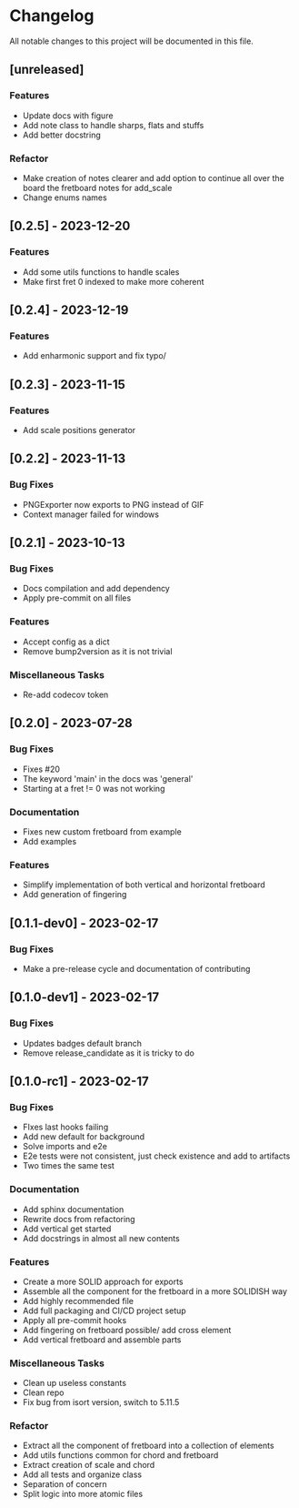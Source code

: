 # Changelog

All notable changes to this project will be documented in this file.

## [unreleased]

### Features

- Update docs with figure
- Add note class to handle sharps, flats and stuffs
- Add better docstring

### Refactor

- Make creation of notes clearer and add option to continue all over the board the fretboard notes for add_scale
- Change enums names

## [0.2.5] - 2023-12-20

### Features

- Add some utils functions to handle scales
- Make first fret 0 indexed to make more coherent

## [0.2.4] - 2023-12-19

### Features

- Add enharmonic support and fix typo/

## [0.2.3] - 2023-11-15

### Features

- Add scale positions generator

## [0.2.2] - 2023-11-13

### Bug Fixes

- PNGExporter now exports to PNG instead of GIF
- Context manager failed for windows

## [0.2.1] - 2023-10-13

### Bug Fixes

- Docs compilation and add dependency
- Apply pre-commit on all files

### Features

- Accept config as a dict
- Remove bump2version as it is not trivial

### Miscellaneous Tasks

- Re-add codecov token

## [0.2.0] - 2023-07-28

### Bug Fixes

- Fixes #20
- The keyword 'main' in the docs was 'general'
- Starting at a fret != 0 was not working

### Documentation

- Fixes new custom fretboard from example
- Add examples

### Features

- Simplify implementation of both vertical and horizontal fretboard
- Add generation of fingering

## [0.1.1-dev0] - 2023-02-17

### Bug Fixes

- Make a pre-release cycle and documentation of contributing

## [0.1.0-dev1] - 2023-02-17

### Bug Fixes

- Updates badges default branch
- Remove release_candidate as it is tricky to do

## [0.1.0-rc1] - 2023-02-17

### Bug Fixes

- FIxes last hooks failing
- Add new default for background
- Solve imports and e2e
- E2e tests were not consistent, just check existence and add to artifacts
- Two times the same test

### Documentation

- Add sphinx documentation
- Rewrite docs from refactoring
- Add vertical get started
- Add docstrings in almost all new contents

### Features

- Create a more SOLID approach for exports
- Assemble all the component for the fretboard in a more SOLIDISH way
- Add highly recommended file
- Add full packaging and CI/CD project setup
- Apply all pre-commit hooks
- Add fingering on fretboard possible/ add cross element
- Add vertical fretboard and assemble parts

### Miscellaneous Tasks

- Clean up useless constants
- Clean repo
- Fix bug from isort version, switch to  5.11.5

### Refactor

- Extract all the component of fretboard into a collection of elements
- Add utils functions common for chord and fretboard
- Extract creation of scale and chord
- Add all tests and organize class
- Separation of concern
- Split logic into more atomic files

<!-- generated by git-cliff -->
